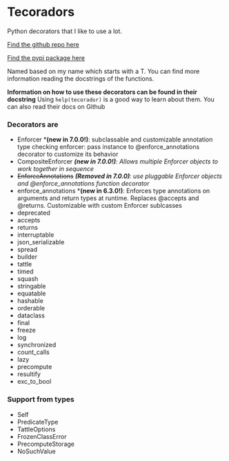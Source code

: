 # Tecoradors

Python decorators that I like to use a lot.

[Find the github repo here](https://github.com/elunico/tecoradors)

[Find the pypi package here](https://pypi.org/project/tecoradors-elunico/)

Named based on my name which starts with a T. You can find more information reading the docstrings of the functions.

**Information on how to use these decorators can be found in their docstring**
Using `help(tecorador)` is a good way to learn about them. You can also read their docs on Github

### Decorators are

- Enforcer ***(new in 7.0.0!)**: subclassable and customizable annotation type checking enforcer: pass instance to @enforce_annotations decorator to customize its behavior
- CompositeEnforcer ***(new in 7.0.0!)**: Allows multiple Enforcer objects to work together in sequence*
- ~~EnforceAnnotations~~ ***(Removed in 7.0.0)**: use pluggable Enforcer objects and @enforce_annotations function decorator*
- enforce_annotations ***(new in 6.3.0!)**: Enforces type annotations on arguments and return types at runtime. Replaces @accepts and @returns. Customizable with custom Enforcer sublcasses
- deprecated
- accepts
- returns
- interruptable
- json_serializable
- spread
- builder
- tattle
- timed
- squash
- stringable
- equatable
- hashable
- orderable
- dataclass
- final
- freeze
- log
- synchronized
- count_calls
- lazy
- precompute
- resultify
- exc_to_bool

### Support from types

- Self
- PredicateType
- TattleOptions
- FrozenClassError
- PrecomputeStorage
- NoSuchValue
